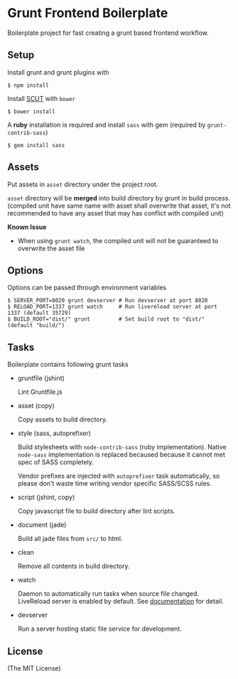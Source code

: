 Grunt Frontend Boilerplate
==========================

Boilerplate project for fast creating a grunt based frontend workflow.

Setup
-----

Install grunt and grunt plugins with

    $ npm install

Install [SCUT](http://davidtheclark.github.io/scut/) with `bower`

    $ bower install

A **ruby** installation is required and install `sass` with gem (required by `grunt-contrib-sass`)

    $ gem install sass

Assets
------

Put assets in `asset` directory under the project root.

`asset` directory will be **merged** into build directory by grunt in build process.
(compiled unit have same name with asset shall overwrite that asset,
it's not recommended to have any asset that may has conflict with compiled unit)

**Known Issue**

- When using `grunt watch`, the compiled unit will not be guaranteed to overwrite the asset file

Options
-------

Options can be passed through environment variables

    $ SERVER_PORT=8020 grunt devserver # Run devserver at port 8020
    $ RELOAD_PORT=1337 grunt watch     # Run livereload server at port 1337 (default 35729)
    $ BUILD_ROOT="dist/" grunt         # Set build root to "dist/" (default "build/")

Tasks
-----

Boilerplate contains following grunt tasks

- gruntfile (jshint)

  Lint Gruntfile.js

- asset (copy)

  Copy assets to build directory.

- style (sass, autoprefixer)

  Build stylesheets with `node-contrib-sass` (ruby implementation).
  Native `node-sass` implementation is replaced becaused because it
  cannot met spec of SASS completely.

  Vendor prefixes are injected with `autoprefixer` task automatically,
  so please don't waste time writing vendor specific SASS/SCSS rules.

- script (jshint, copy)

  Copy javascript file to build directory after lint scripts.

- document (jade)

  Build all jade files from `src/` to html.

- clean

  Remove all contents in build directory.

- watch

  Daemon to automatically run tasks when source file changed.
  LiveReload server is enabled by default.
  See [documentation](https://github.com/gruntjs/grunt-contrib-watch#optionslivereload) for detail.

- devserver

  Run a server hosting static file service for development.

License
-------

(The MIT License)

